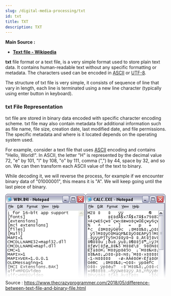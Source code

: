 ```yaml
---
slug: /digital-media-processing/txt
id: txt
title: TXT
description: TXT
---
```


**Main Source :**

- **[Text file - Wikipedia](https://en.wikipedia.org/wiki/Text_file)**

**txt** file format or a text file, is a very simple format used to store plain text data. It contains human-readable text without any specific formatting or metadata. The characters used can be encoded in [ASCII](/computer-and-programming-fundamentals/data-representation#ascii) or [UTF-8](/computer-and-programming-fundamentals/data-representation#unicode).

The structure of txt file is very simple, it consists of sequence of line that vary in length, each line is terminated using a new line character (typically using enter button in keyboard).

### txt File Representation

txt file are stored in binary data encoded with specific character encoding scheme. txt file may also contain metadata for additional information such as file name, file size, creation date, last modified date, and file permissions. The specific metadata and where is it located depends on the operating system used.

For example, consider a text file that uses [ASCII](/computer-and-programming-fundamentals/data-representation#ascii) encoding and contains "Hello, World!". In ASCII, the letter "H" is represented by the decimal value 72, "e" by 101, "l" by 108, "o" by 111, comma (",") by 44, space by 32, and so on. We can then transform each ASCII value of the text to binary.

While decoding it, we will reverse the process, for example if we encounter binary data of "01000001", this means it is "A". We will keep going until the last piece of binary.

![TXT file in binary form](./txt-file-binary.gif)  
Source : https://www.thecrazyprogrammer.com/2018/05/difference-between-text-file-and-binary-file.html
